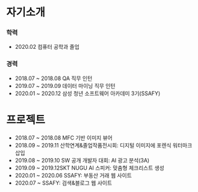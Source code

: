 # 자기소개
### 학력
- 2020.02 컴퓨터 공학과 졸업
### 경력
- 2018.07 ~ 2018.08 QA 직무 인턴
- 2019.07 ~ 2019.09 데이터 마이닝 직무 인턴
- 2020.01 ~ 2020.12 삼성 청년 소프트웨어 아카데미 3기(SSAFY)

# 프로젝트
- 2018.07 ~ 2018.08 MFC 기반 이미지 뷰어
- 2018.09 ~ 2019.11 산학연계&졸업작품전시회: 디지털 이미지에 포렌식 워터마크 삽입
- 2019.08 ~ 2019.10 SW 공개 개발자 대회: AI 광고 분석(3A)
- 2019.09 ~ 2019.12SKT NUGU AI 스피커: 맞춤형 체크리스트 생성
- 2020.01 ~ 2020.06 SSAFY: 부동산 거래 웹 사이트
- 2020.07 ~ SSAFY: 검색&블로그 웹 사이트
